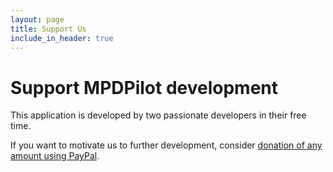 ```yaml
---
layout: page
title: Support Us
include_in_header: true
---
```


# Support MPDPilot development

This application is developed by two passionate developers in their free time.

If you want to motivate us to further development, consider [donation of any amount using PayPal](https://www.paypal.com/donate/?business=S9WYJD7XAE3N6&no_recurring=0&item_name=MPD+Pilot+development+donation%0A&currency_code=USD).
